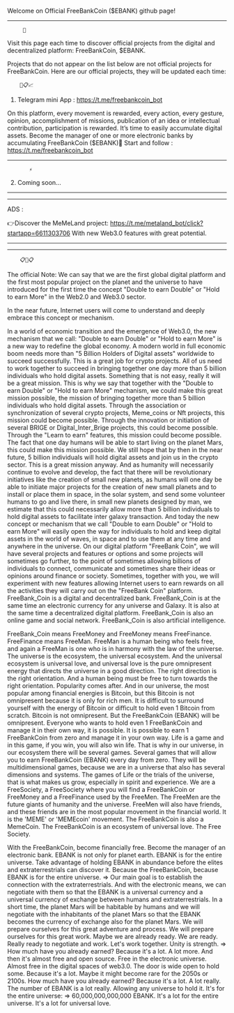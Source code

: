 Welcome on Official FreeBankCoin ($EBANK) github page!
***********************

         💎
Visit this page each time to discover official projects from the digital and decentralized platform: FreeBankCoin, $EBANK. 

Projects that do not appear on the list below are not official projects for FreeBankCoin.
Here are our official projects, they will be updated each time:

        📝📋📈
        
1. Telegram mini App :
  https://t.me/freebankcoin_bot

On this platform, every movement is rewarded, every action, every gesture, opinion, accomplishment of missions, publication of an idea or intellectual contribution, participation is rewarded. It’s time to easily accumulate digital assets. Become the manager of one or more electronic banks by accumulating FreeBankCoin ($EBANK)🚀
Start and follow :
https://t.me/freebankcoin_bot
***************************
           ⚡
2. Coming soon...
*********************
*********************

ADS :

👉Discover the MeMeLand project: https://t.me/metaland_bot/click?startapp=6611303706 With new Web3.0 features with great potential.

*************************
*************************
        📋💬📋
The official Note:
We can say that we are the first global digital platform and the first most popular project on the planet and the universe to have introduced for the first time the concept "Double to earn Double" or "Hold to earn More" in the Web2.0 and Web3.0 sector.

In the near future, Internet users will come to understand and deeply embrace this concept or mechanism.

In a world of economic transition and the emergence of Web3.0, the new mechanism that we call: "Double to earn Double" or "Hold to earn More" is a new way to redefine the global economy.
A modern world in full economic boom needs more than "5 Billion Holders of Digital assets" worldwide to succeed successfully. This is a great job for crypto projects. All of us need to work together to succeed in bringing together one day more than 5 billion individuals who hold digital assets. Something that is not easy, really it will be a great mission. This is why we say that together with the "Double to earn Double" or "Hold to earn More" mechanism, we could make this great mission possible, the mission of bringing together more than 5 billion individuals who hold digital assets. Through the association or synchronization of several crypto projects, Meme_coins or Nft projects, this mission could become possible. Through the innovation or initiation of several BRIGE or Digital_Inter_Brige projects, this could become possible. Through the "Learn to earn" features, this mission could become possible. The fact that one day humans will be able to start living on the planet Mars, this could make this mission possible. We still hope that by then in the near future, 5 billion individuals will hold digital assets and join us in the crypto sector. This is a great mission anyway. And as humanity will necessarily continue to evolve and develop, the fact that there will be revolutionary initiatives like the creation of small new planets, as humans will one day be able to initiate major projects for the creation of new small planets and to install or place them in space, in the solar system, and send some volunteer humans to go and live there, in small new planets designed by man, we estimate that this could necessarily allow more than 5 billion individuals to hold digital assets to facilitate inter galaxy transaction. And today the new concept or mechanism that we call "Double to earn Double" or "Hold to earn More" will easily open the way for individuals to hold and keep digital assets in the world of waves, in space and to use them at any time and anywhere in the universe. On our digital platform "FreeBank Coin", we will have several projects and features or options and some projects will sometimes go further, to the point of sometimes allowing billions of individuals to connect, communicate and sometimes share their ideas or opinions around finance or society. Sometimes, together with you, we will experiment with new features allowing Internet users to earn rewards on all the activities they will carry out on the "FreeBank Coin" platform. FreeBank_Coin is a digital and decentralized bank. FreeBank_Coin is at the same time an electronic currency for any universe and Galaxy. It is also at the same time a decentralized digital platform. FreeBank_Coin is also an online game and social network. FreeBank_Coin is also artificial intelligence.

FreeBank_Coin means FreeMoney and FreeMoney means FreeFinance. FreeFinance means FreeMan. FreeMan is a human being who feels free, and again a FreeMan is one who is in harmony with the law of the universe. The universe is the ecosystem, the universal ecosystem. And the universal ecosystem is universal love, and universal love is the pure omnipresent energy that directs the universe in a good direction. The right direction is the right orientation. And a human being must be free to turn towards the right orientation. Popularity comes after. And in our universe, the most popular among financial energies is Bitcoin, but this Bitcoin is not omnipresent because it is only for rich men. It is difficult to surround yourself with the energy of Bitcoin or difficult to hold even 1 Bitcoin from scratch. Bitcoin is not omnipresent. But the FreeBankCoin (EBANK) will be omnipresent. Everyone who wants to hold even 1 FreeBankCoin and manage it in their own way, it is possible. It is possible to earn 1 FreeBankCoin from zero and manage it in your own way. Life is a game and in this game, if you win, you will also win life. That is why in our universe, in our ecosystem there will be several games. Several games that will allow you to earn FreeBankCoin (EBANK) every day from zero. They will be multidimensional games, because we are in a universe that also has several dimensions and systems. The games of Life or the trials of the universe, that is what makes us grow, especially in spirit and experience. We are a FreeSociety, a FreeSociety where you will find a FreeBankCoin or FreeMoney and a FreeFinance used by the FreeMen. The FreeMen are the future giants of humanity and the universe. FreeMen will also have friends, and these friends are in the most popular movement in the financial world. It is the 'MEME' or 'MEMEcoin' movement. The FreeBankCoin is also a MemeCoin. The FreeBankCoin is an ecosystem of universal love. The Free Society.

With the FreeBankCoin, become financially free. Become the manager of an electronic bank. EBANK is not only for planet earth. EBANK is for the entire universe. Take advantage of holding EBANK in abundance before the elites and extraterrestrials can discover it. Because the FreeBankCoin, because EBANK is for the entire universe.
=> Our main goal is to establish the connection with the extraterrestrials. And with the electronic means, we can negotiate with them so that the EBANK is a universal currency and a universal currency of exchange between humans and extraterrestrials. In a short time, the planet Mars will be habitable by humans and we will negotiate with the inhabitants of the planet Mars so that the EBANK becomes the currency of exchange also for the planet Mars. We will prepare ourselves for this great adventure and process. We will prepare ourselves for this great work. Maybe we are already ready. We are ready. Really ready to negotiate and work. Let's work together. Unity is strength.
=> How much have you already earned? Because it's a lot. A lot more. And then it's almost free and open source. Free in the electronic universe. Almost free in the digital spaces of web3.0. The door is wide open to hold some. Because it's a lot. Maybe it might become rare for the 2050s or 2100s. How much have you already earned? Because it's a lot. A lot really. The number of EBANK is a lot really. Allowing any universe to hold it. It's for the entire universe:
=> 60,000,000,000,000 EBANK. It's a lot for the entire universe. It's a lot for universal love.

<!---
FreeBankCoin/FreeBankCoin is a ✨ special ✨ repository because its `README.md` (this file) appears on your GitHub profile.
You can click the Preview link to take a look at your changes.
--->
